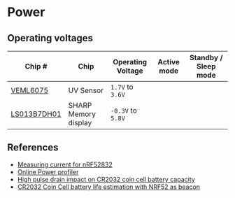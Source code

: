 # Power

## Operating voltages

| Chip # | Chip | Operating Voltage | Active mode | Standby / Sleep mode |
| ------ | ------ | ------ | ------ | ------ |
| [VEML6075](https://www.vishay.com/docs/84304/veml6075.pdf) | UV Sensor |  `1.7V` to `3.6V` |  
| [LS013B7DH01](https://www.mouser.sg/datasheet/2/365/LS013B7DH01_16_AUG_10-1202886.pdf) | SHARP Memory display | `-0.3V` to `5.8V` |

## References

- [Measuring current for nRF52832](https://infocenter.nordicsemi.com/index.jsp?topic=%2Fug_nrf52832_dk%2FUG%2Fnrf52_DK%2Fhw_meas_current.html)
- [Online Power profiler](https://devzone.nordicsemi.com/nordic/power)
- [High pulse drain impact on CR2032 coin cell battery capacity](https://www.dmcinfo.com/Portals/0/Blog%20Files/High%20pulse%20drain%20impact%20on%20CR2032%20coin%20cell%20battery%20capacity.pdf)
- [CR2032 Coin Cell battery life estimation with NRF52 as beacon](https://devzone.nordicsemi.com/f/nordic-q-a/36982/cr2032-coin-cell-battery-life-estimation-with-nrf52-as-beacon)

